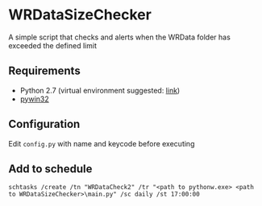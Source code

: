 # WRDataSizeChecker
A simple script that checks and alerts when the WRData folder has exceeded the defined limit

## Requirements
  - Python 2.7 (virtual environment suggested: [link](http://stackoverflow.com/a/23842752))
  - [pywin32](https://sourceforge.net/projects/pywin32/files/pywin32/)

## Configuration
Edit ```config.py``` with name and keycode before executing
  
## Add to schedule
```schtasks /create /tn "WRDataCheck2" /tr "<path to pythonw.exe> <path to WRDataSizeChecker>\main.py" /sc daily /st 17:00:00```
 

